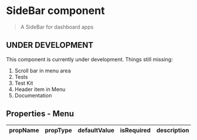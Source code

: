 # SideBar component

> A SideBar for dashboard apps

## UNDER DEVELOPMENT

This component is currently under development. Things still missing:
1. Scroll bar in menu area
2. Tests
3. Test Kit
4. Header item in Menu
5. Documentation

## Properties - Menu

| propName | propType | defaultValue | isRequired | description |
|----------|----------|--------------|------------|-------------|
